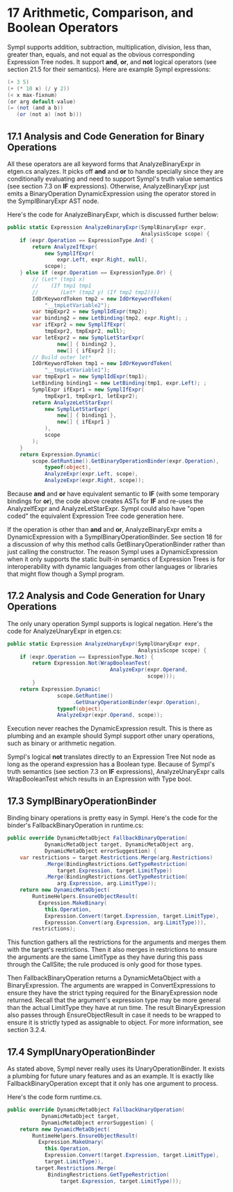 # 17 Arithmetic, Comparison, and Boolean Operators

Sympl supports addition, subtraction, multiplication, division, less than, greater than, equals, and not equal as the obvious corresponding Expression Tree nodes. It support **and**, **or**, and **not** logical operators (see section 21.5 for their semantics). Here are example Sympl expressions:

``` csharp
(+ 3 5)
(+ (* 10 x) (/ y 2))
(< x max-fixnum)
(or arg default-value)
(= (not (and a b))
   (or (not a) (not b)))
```

<h2 id="analysis-and-code-generation-for-binary-operations">17.1 Analysis and Code Generation for Binary Operations</h2>

All these operators are all keyword forms that AnalyzeBinaryExpr in etgen.cs analyzes. It picks off **and** and **or** to handle specially since they are conditionally evaluating and need to support Sympl's truth value semantics (see section 7.3 on **IF** expressions). Otherwise, AnalyzeBinaryExpr just emits a BinaryOperation DynamicExpression using the operator stored in the SymplBinaryExpr AST node.

Here's the code for AnalyzeBinaryExpr, which is discussed further below:

``` csharp
public static Expression AnalyzeBinaryExpr(SymplBinaryExpr expr,
                                           AnalysisScope scope) {
    if (expr.Operation == ExpressionType.And) {
        return AnalyzeIfExpr(
            new SymplIfExpr(
                expr.Left, expr.Right, null),
            scope); 
    } else if (expr.Operation == ExpressionType.Or) {
        // (Let* (tmp1 x) 
        //    (If tmp1 tmp1  
        //       (Let* (tmp2 y) (If tmp2 tmp2))))
        IdOrKeywordToken tmp2 = new IdOrKeywordToken(
            "__tmpLetVariable2");
        var tmpExpr2 = new SymplIdExpr(tmp2);
        var binding2 = new LetBinding(tmp2, expr.Right); ;
        var ifExpr2 = new SymplIfExpr(
            tmpExpr2, tmpExpr2, null);
        var letExpr2 = new SymplLetStarExpr(
                new[] { binding2 },
                new[] { ifExpr2 });
        // Build outer let*
        IdOrKeywordToken tmp1 = new IdOrKeywordToken(
            "__tmpLetVariable1");
        var tmpExpr1 = new SymplIdExpr(tmp1);
        LetBinding binding1 = new LetBinding(tmp1, expr.Left); ;
        SymplExpr ifExpr1 = new SymplIfExpr(
            tmpExpr1, tmpExpr1, letExpr2);
        return AnalyzeLetStarExpr(
            new SymplLetStarExpr(
                new[] { binding1 },
                new[] { ifExpr1 }
            ),
            scope
        );
    }
    return Expression.Dynamic(
        scope.GetRuntime().GetBinaryOperationBinder(expr.Operation),
            typeof(object),
            AnalyzeExpr(expr.Left, scope),
            AnalyzeExpr(expr.Right, scope));
```

Because **and** and **or** have equivalent semantic to **IF** (with some temporary bindings for **or**), the code above creates ASTs for **IF** and re-uses the AnalyzeIfExpr and AnalyzeLetStarExpr. Sympl could also have "open coded" the equivalent Expression Tree code generation here.

If the operation is other than **and** and **or**, AnalyzeBinaryExpr emits a DynamicExpression with a SymplBinaryOperationBinder. See section 18 for a discussion of why this method calls GetBinaryOperationBinder rather than just calling the constructor. The reason Sympl uses a DynamicExpression when it only supports the static built-in semantics of Expression Trees is for interoperability with dynamic languages from other languages or libraries that might flow though a Sympl program.

<h2 id="analysis-and-code-generation-for-unary-operations">17.2 Analysis and Code Generation for Unary Operations</h2>

The only unary operation Sympl supports is logical negation. Here's the code for AnalyzeUnaryExpr in etgen.cs:

``` csharp
public static Expression AnalyzeUnaryExpr(SymplUnaryExpr expr,
                                          AnalysisScope scope) {
    if (expr.Operation == ExpressionType.Not) {
        return Expression.Not(WrapBooleanTest(
                                 AnalyzeExpr(expr.Operand,
                                             scope)));
        }
    return Expression.Dynamic(
                scope.GetRuntime()
                     .GetUnaryOperationBinder(expr.Operation),
                typeof(object),
                AnalyzeExpr(expr.Operand, scope));
```

Execution never reaches the DynamicExpression result. This is there as plumbing and an example should Sympl support other unary operations, such as binary or arithmetic negation.

Sympl's logical **not** translates directly to an Expression Tree Not node as long as the operand expression has a Boolean type. Because of Sympl's truth semantics (see section 7.3 on **IF** expressions), AnalyzeUnaryExpr calls WrapBooleanTest which results in an Expression with Type bool.

<h2 id="symplbinaryoperationbinder">17.3 SymplBinaryOperationBinder</h2>

Binding binary operations is pretty easy in Sympl. Here's the code for the binder's FallbackBinaryOperation in runtime.cs:

``` csharp
public override DynamicMetaObject FallbackBinaryOperation(
            DynamicMetaObject target, DynamicMetaObject arg,
            DynamicMetaObject errorSuggestion) {
    var restrictions = target.Restrictions.Merge(arg.Restrictions)
            .Merge(BindingRestrictions.GetTypeRestriction(
                target.Expression, target.LimitType))
            .Merge(BindingRestrictions.GetTypeRestriction(
                arg.Expression, arg.LimitType));
    return new DynamicMetaObject(
        RuntimeHelpers.EnsureObjectResult(
          Expression.MakeBinary(
            this.Operation,
            Expression.Convert(target.Expression, target.LimitType),
            Expression.Convert(arg.Expression, arg.LimitType))),
        restrictions);
```

This function gathers all the restrictions for the arguments and merges them with the target's restrictions. Then it also merges in restrictions to ensure the arguments are the same LimitType as they have during this pass through the CallSite; the rule produced is only good for those types.

Then FallbackBinaryOperation returns a DynamicMetaObject with a BinaryExpression. The arguments are wrapped in ConvertExpressions to ensure they have the strict typing required for the BinaryExpression node returned. Recall that the argument's expression type may be more general than the actual LimitType they have at run time. The result BinaryExpression also passes through EnsureObjectResult in case it needs to be wrapped to ensure it is strictly typed as assignable to object. For more information, see section 3.2.4.

<h2 id="symplunaryoperationbinder">17.4 SymplUnaryOperationBinder</h2>

As stated above, Sympl never really uses its UnaryOperationBinder. It exists a plumbing for future unary features and as an example. It is exactly like FallbackBinaryOperation except that it only has one argument to process.

Here's the code form runtime.cs.

``` csharp
public override DynamicMetaObject FallbackUnaryOperation(
           DynamicMetaObject target,
           DynamicMetaObject errorSuggestion) {
    return new DynamicMetaObject(
        RuntimeHelpers.EnsureObjectResult(
          Expression.MakeUnary(
            this.Operation,
            Expression.Convert(target.Expression, target.LimitType),
            target.LimitType)),
         target.Restrictions.Merge(
             BindingRestrictions.GetTypeRestriction(
                 target.Expression, target.LimitType)));
```
